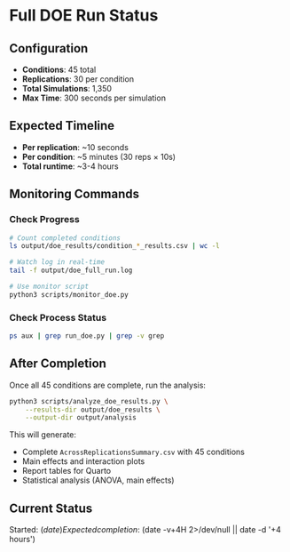 # Full DOE Run Status

## Configuration
- **Conditions**: 45 total
- **Replications**: 30 per condition
- **Total Simulations**: 1,350
- **Max Time**: 300 seconds per simulation

## Expected Timeline
- **Per replication**: ~10 seconds
- **Per condition**: ~5 minutes (30 reps × 10s)
- **Total runtime**: ~3-4 hours

## Monitoring Commands

### Check Progress
```bash
# Count completed conditions
ls output/doe_results/condition_*_results.csv | wc -l

# Watch log in real-time
tail -f output/doe_full_run.log

# Use monitor script
python3 scripts/monitor_doe.py
```

### Check Process Status
```bash
ps aux | grep run_doe.py | grep -v grep
```

## After Completion

Once all 45 conditions are complete, run the analysis:

```bash
python3 scripts/analyze_doe_results.py \
    --results-dir output/doe_results \
    --output-dir output/analysis
```

This will generate:
- Complete `AcrossReplicationsSummary.csv` with 45 conditions
- Main effects and interaction plots
- Report tables for Quarto
- Statistical analysis (ANOVA, main effects)

## Current Status

Started: $(date)
Expected completion: ~$(date -v+4H 2>/dev/null || date -d '+4 hours')



